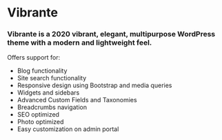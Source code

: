 # Vibrante
### Vibrante is a 2020 vibrant, elegant, multipurpose WordPress theme with a modern and lightweight feel. 

Offers support for:
* Blog functionality
* Site search functionality
* Responsive design using Bootstrap and media queries
* Widgets and sidebars
* Advanced Custom Fields and Taxonomies
* Breadcrumbs navigation
* SEO optimized
* Photo optimized
* Easy customization on admin portal
